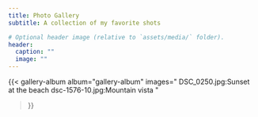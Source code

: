 ```yaml
---
title: Photo Gallery
subtitle: A collection of my favorite shots

# Optional header image (relative to `assets/media/` folder).
header:
  caption: ""
  image: ""
---
```


{{< gallery-album 
    album="gallery-album" 
    images="
      DSC_0250.jpg:Sunset at the beach
      dsc-1576-10.jpg:Mountain vista
    " 
>}}